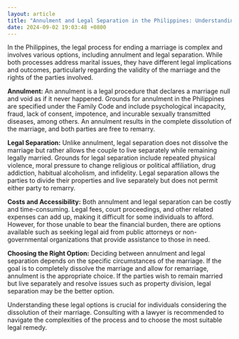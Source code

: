 ```yaml
---
layout: article
title: "Annulment and Legal Separation in the Philippines: Understanding Your Options"
date: 2024-09-02 19:03:48 +0800
---
```


<p>In the Philippines, the legal process for ending a marriage is complex and involves various options, including annulment and legal separation. While both processes address marital issues, they have different legal implications and outcomes, particularly regarding the validity of the marriage and the rights of the parties involved.</p><p><strong>Annulment:</strong> An annulment is a legal procedure that declares a marriage null and void as if it never happened. Grounds for annulment in the Philippines are specified under the Family Code and include psychological incapacity, fraud, lack of consent, impotence, and incurable sexually transmitted diseases, among others. An annulment results in the complete dissolution of the marriage, and both parties are free to remarry.</p><p><strong>Legal Separation:</strong> Unlike annulment, legal separation does not dissolve the marriage but rather allows the couple to live separately while remaining legally married. Grounds for legal separation include repeated physical violence, moral pressure to change religious or political affiliation, drug addiction, habitual alcoholism, and infidelity. Legal separation allows the parties to divide their properties and live separately but does not permit either party to remarry.</p><p><strong>Costs and Accessibility:</strong> Both annulment and legal separation can be costly and time-consuming. Legal fees, court proceedings, and other related expenses can add up, making it difficult for some individuals to afford. However, for those unable to bear the financial burden, there are options available such as seeking legal aid from public attorneys or non-governmental organizations that provide assistance to those in need.</p><p><strong>Choosing the Right Option:</strong> Deciding between annulment and legal separation depends on the specific circumstances of the marriage. If the goal is to completely dissolve the marriage and allow for remarriage, annulment is the appropriate choice. If the parties wish to remain married but live separately and resolve issues such as property division, legal separation may be the better option.</p><p>Understanding these legal options is crucial for individuals considering the dissolution of their marriage. Consulting with a lawyer is recommended to navigate the complexities of the process and to choose the most suitable legal remedy.</p>